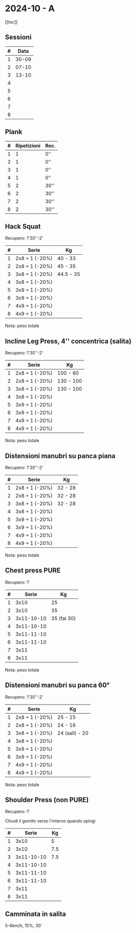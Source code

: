 # 2024-10 - A

[[toc]]

## Sessioni

| #   | Data  |
| --- | ----- |
| 1   | 30-09 |
| 2   | 07-10 |
| 3   | 13-10 |
| 4   |       |
| 5   |       |
| 6   |       |
| 7   |       |
| 8   |       |

## Plank

| #   | Ripetizioni | Rec. |
| --- | ----------- | ---- |
| 1   | 1           | 0''  |
| 2   | 1           | 0''  |
| 3   | 1           | 0''  |
| 4   | 1           | 0''  |
| 5   | 2           | 30'' |
| 6   | 2           | 30'' |
| 7   | 2           | 30'' |
| 8   | 2           | 30'' |

## Hack Squat

Recupero: 1'30''-2'

| #   | Serie          | Kg      |
| --- | -------------- | ------- |
| 1   | 2x8 + 1 (-20%) | 40 - 33 |
| 2   | 2x8 + 1 (-20%) | 45 - 35 |
| 3   | 3x8 + 1 (-20%) | 44.5 - 35 |
| 4   | 3x8 + 1 (-20%) |         |
| 5   | 3x9 + 1 (-20%) |         |
| 6   | 3x9 + 1 (-20%) |         |
| 7   | 4x9 + 1 (-20%) |         |
| 8   | 4x9 + 1 (-20%) |         |

Nota: peso totale

## Incline Leg Press, 4'' concentrica (salita)

Recupero: 1'30''-2'

| #   | Serie          | Kg       |
| --- | -------------- | -------- |
| 1   | 2x8 + 1 (-20%) | 100 - 80 |
| 2   | 2x8 + 1 (-20%) | 130 - 100 |
| 3   | 3x8 + 1 (-20%) | 130 - 100 |
| 4   | 3x8 + 1 (-20%) |          |
| 5   | 3x9 + 1 (-20%) |          |
| 6   | 3x9 + 1 (-20%) |          |
| 7   | 4x9 + 1 (-20%) |          |
| 8   | 4x9 + 1 (-20%) |          |

Nota: peso totale

## Distensioni manubri su panca piana

Recupero: 1'30''-2'

| #   | Serie          | Kg      |
| --- | -------------- | ------- |
| 1   | 2x8 + 1 (-20%) | 32 - 28 |
| 2   | 2x8 + 1 (-20%) | 32 - 28 |
| 3   | 3x8 + 1 (-20%) | 32 - 28 |
| 4   | 3x8 + 1 (-20%) |         |
| 5   | 3x9 + 1 (-20%) |         |
| 6   | 3x9 + 1 (-20%) |         |
| 7   | 4x9 + 1 (-20%) |         |
| 8   | 4x9 + 1 (-20%) |         |

Nota: peso totale

## Chest press PURE

Recupero: 1'

| #   | Serie      | Kg  |
| --- | ---------- | --- |
| 1   | 3x10       | 25  |
| 2   | 3x10       | 35  |
| 3   | 3x11-10-10 | 35 (fai 30)  |
| 4   | 3x11-10-10 |     |
| 5   | 3x11-11-10 |     |
| 6   | 3x11-11-10 |     |
| 7   | 3x11       |     |
| 8   | 3x11       |     |

Nota: peso totale

## Distensioni manubri su panca 60°

Recupero: 1'30''-2'

| #   | Serie          | Kg      |
| --- | -------------- | ------- |
| 1   | 2x8 + 1 (-20%) | 25 - 15 |
| 2   | 2x8 + 1 (-20%) | 24 - 16 |
| 3   | 3x8 + 1 (-20%) | 24 (sali) - 20 |
| 4   | 3x8 + 1 (-20%) |         |
| 5   | 3x9 + 1 (-20%) |         |
| 6   | 3x9 + 1 (-20%) |         |
| 7   | 4x9 + 1 (-20%) |         |
| 8   | 4x9 + 1 (-20%) |         |

Nota: peso totale

## Shoulder Press (non PURE)

Recupero: 1'

Chiudi il gomito verso l'interno quando spingi

| #   | Serie      | Kg  |
| --- | ---------- | --- |
| 1   | 3x10       | 5   |
| 2   | 3x10       | 7.5 |
| 3   | 3x11-10-10 | 7.5 |
| 4   | 3x11-10-10 |     |
| 5   | 3x11-11-10 |     |
| 6   | 3x11-11-10 |     |
| 7   | 3x11       |     |
| 8   | 3x11       |     |

## Camminata in salita

5-6km/h, 15%, 30'
